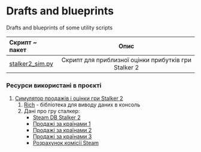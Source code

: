 # Drafts and blueprints
Drafts and blueprints of some utility scripts 


| Скрипт ~ пакет                     |                           Опис                            |
|:-----------------------------------|:---------------------------------------------------------:|
| [stalker2_sim.py](stalker2_sim.py) | Скрипт для приблизної оцінки прибутків гри Stalker 2<br/> |


### Ресурси використані в проєкті
1. [Симулятор продажів і оцінки гри Stalker 2](stalker2_sim.py)
   1. [Rich](https://github.com/Textualize/rich) - бібліотека для виводу даних в консоль
   2. Дані про гру сталкер:
      - [Steam DB Stalker 2](https://steamdb.info/app/1643320/charts/)
      - [Продажі за країнами 1](https://vginsights.com/game/s-t-a-l-k-e-r-2-heart-of-chornobyl)
      - [Продажі за країнами 2](https://x.com/VG_Insights/status/1861015666263752993)
      - [Продажі за країнами 3](https://uk.gamegpu.com/%D1%96%D0%B3%D1%80%D0%B8/stalker-2-heart-of-chornobyl-1-4-milliona-kopij-v-steam-%D0%B7%D0%B0-%D0%BD%D0%B5%D0%B4%D0%B5%D0%BB%D1%8E)
      - [Розрахунок комісії Steam](https://steamcommunity.com/groups/steamworks/announcements/detail/1697191267930157838)
